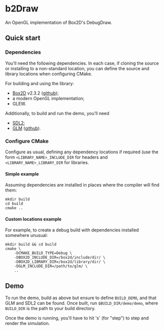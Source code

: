 # b2Draw
An OpenGL implementation of Box2D's DebugDraw.

## Quick start

### Dependencies
You'll need the following dependencies. In each case, if cloning the source or
installing to a non-standard location, you can define the source and library
locations when configuring CMake.

For building and using the library:
-   [Box2D](box2d.org) v2.3.2 ([github](https://github.com/erincatto/Box2D));
-   a modern OpenGL implementation;
-   GLEW.

Additionally, to build and run the demo, you'll need
-   [SDL2](https://www.libsdl.org/);
-   [GLM](https://glm.g-truc.net/0.9.8/index.html) ([github](https://github.com/g-truc/glm)).


### Configure CMake
Configure as usual, defining any dependency locations if required (use the form
`<LIBRARY_NAME>_INCLUDE_DIR` for headers and `<LIBRARY_NAME>_LIBRARY_DIR` for
libraries.

#### Simple example
Assuming dependencies are installed in places where the compiler will find
them:

    mkdir build
    cd build
    cmake ..

#### Custom locations example
For example, to create a debug build with dependencies installed somewhere
unusual:

    mkdir build && cd build
    cmake \
        -DCMAKE_BUILD_TYPE=Debug \
        -DBOX2D_INCLUDE_DIR=/box2d/include/dir/ \
        -DBOX2D_LIBRARY_DIR=/box2d/library/dir/ \
        -DGLM_INCLUDE_DIR=/path/to/glm/ \
        ..


## Demo
To run the demo, build as above but ensure to define `BUILD_DEMO`, and that GLM
and SDL2 can be found. Once built, run `$BUILD_DIR/demo/demo`, where
`BUILD_DIR` is the path to your build directory.

Once the demo is running, you'll have to hit 's' (for "step") to step and
render the simulation.
